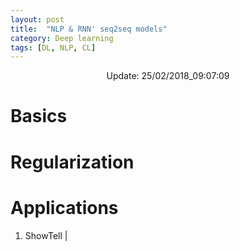 ```yaml
---
layout: post
title:  "NLP & RNN' seq2seq models"
category: Deep learning
tags: [DL, NLP, CL]
---
```






<center> Update: 25/02/2018_09:07:09</center>

  	
  	
  	
# Basics  	
  	
# Regularization  	
  	
# Applications  	
1. ShowTell | [](https://rawgit.com/elbayadm/PaperNotes/master/nlp/ShowTell.md.html)
